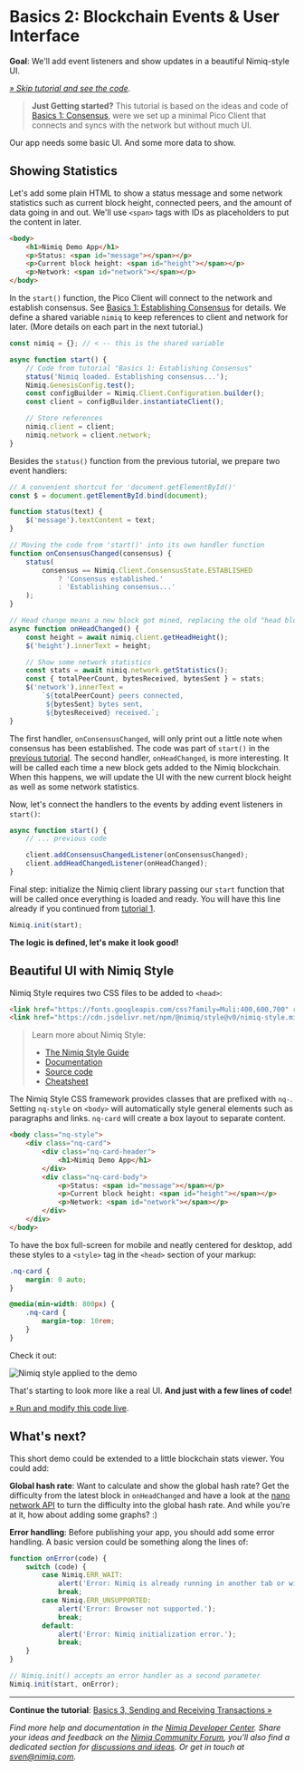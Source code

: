 # Basics 2: Blockchain Events & User Interface

**Goal**: We'll add event listeners and show updates in a beautiful Nimiq-style UI.

_[» Skip tutorial and see the code](playground.html#basics-2-events-and-ui-demo.html)._

> **Just Getting started?**
> This tutorial is based on the ideas and code of [Basics 1: Consensus](basics-1-consensus.md),
> were we set up a minimal Pico Client that connects and syncs with the network but without much UI.

Our app needs some basic UI. And some more data to show.

## Showing Statistics

Let's add some plain HTML to show a status message and some network statistics such as
current block height, connected peers, and the amount of data going in and out.
We'll use `<span>` tags with IDs as placeholders to put the content in later.

```html
<body>
    <h1>Nimiq Demo App</h1>
    <p>Status: <span id="message"></span></p>
    <p>Current block height: <span id="height"></span></p>
    <p>Network: <span id="network"></span></p>
</body>
```

In the `start()` function, the Pico Client will connect to the network and
establish consensus.
See [Basics 1: Establishing Consensus](basics-1-consensus) for details.
We define a shared variable `nimiq` to keep references to client and network for later.
(More details on each part in the next tutorial.)

```js
const nimiq = {}; // < -- this is the shared variable

async function start() {
    // Code from tutorial "Basics 1: Establishing Consensus"
    status('Nimiq loaded. Establishing consensus...');
    Nimiq.GenesisConfig.test();
    const configBuilder = Nimiq.Client.Configuration.builder();
    const client = configBuilder.instantiateClient();

    // Store references
    nimiq.client = client;
    nimiq.network = client.network;
}
```

Besides the `status()` function from the previous tutorial, we prepare two event handlers:

```js
// A convenient shortcut for 'document.getElementById()'
const $ = document.getElementById.bind(document);

function status(text) {
    $('message').textContent = text;
}

// Moving the code from 'start()' into its own handler function
function onConsensusChanged(consensus) {
    status(
        consensus == Nimiq.Client.ConsensusState.ESTABLISHED
            ? 'Consensus established.'
            : 'Establishing consensus...'
    );
}

// Head change means a new block got mined, replacing the old "head block"
async function onHeadChanged() {
    const height = await nimiq.client.getHeadHeight();
    $('height').innerText = height;

    // Show some network statistics
    const stats = await nimiq.network.getStatistics();
    const { totalPeerCount, bytesReceived, bytesSent } = stats;
    $('network').innerText =
        `${totalPeerCount} peers connected,
         ${bytesSent} bytes sent,
         ${bytesReceived} received.`;
}
```

The first handler, `onConsensusChanged`, will only print out a little note when consensus has been established.
The code was part of `start()` in the [previous tutorial](basics-1-consensus).
The second handler, `onHeadChanged`, is more interesting.
It will be called each time a new block gets added to the Nimiq blockchain.
When this happens, we will update the UI with the new current block height as well as some network statistics.

Now, let's connect the handlers to the events by adding event listeners in `start()`:

```js
async function start() {
    // ... previous code

    client.addConsensusChangedListener(onConsensusChanged);
    client.addHeadChangedListener(onHeadChanged);
}
```

Final step: initialize the Nimiq client library passing our `start` function
that will be called once everything is loaded and ready.
You will have this line already if you continued from [tutorial 1](basics-1-consensus).

```js
Nimiq.init(start);
```

**The logic is defined, let's make it look good!**

## Beautiful UI with Nimiq Style

Nimiq Style requires two CSS files to be added to `<head>`:

```html
<link href="https://fonts.googleapis.com/css?family=Muli:400,600,700" rel="stylesheet">
<link href="https://cdn.jsdelivr.net/npm/@nimiq/style@v0/nimiq-style.min.css" rel="stylesheet">
```

> Learn more about Nimiq Style:
>
> * [The Nimiq Style Guide](http://nimiq.com/styleguide/)
> * [Documentation](https://nimiq.github.io/submodules/style/#nimiq-style-framework)
> * [Source code](https://github.com/nimiq/nimiq-style)
> * [Cheatsheet](https://nimiq.github.io/submodules/style/demo.html)

The Nimiq Style CSS framework provides classes that are prefixed with `nq-`.
Setting `nq-style` on `<body>` will automatically style general elements such as paragraphs and links.
`nq-card` will create a box layout to separate content.

```html
<body class="nq-style">
    <div class="nq-card">
        <div class="nq-card-header">
            <h1>Nimiq Demo App</h1>
        </div>
        <div class="nq-card-body">
            <p>Status: <span id="message"></span></p>
            <p>Current block height: <span id="height"></span></p>
            <p>Network: <span id="network"></span></p>
        </div>
    </div>
</body>
```

To have the box full-screen for mobile and neatly centered for desktop,
add these styles to a `<style>` tag in the `<head>` section of your markup:

```css
.nq-card {
    margin: 0 auto;
}

@media(min-width: 800px) {
    .nq-card {
        margin-top: 10rem;
    }
}
```

Check it out:

![Nimiq style applied to the demo](resources/nimiq-style.png)

That's starting to look more like a real UI.
**And just with a few lines of code!**


[» Run and modify this code live](playground.html#basics-2-events-and-ui-demo.html).

## What's next?

This short demo could be extended to a little blockchain stats viewer.
You could add:

**Global hash rate**: Want to calculate and show the global hash rate?
Get the difficulty from the latest block in `onHeadChanged`
and have a look at the [nano network API](https://github.com/nimiq/nano-api/blob/1b020bf13855e5eac484c36d5c6ca4f19081bb42/src/nano-network-api.js#L468)
to turn the difficulty into the global hash rate.
And while you're at it, how about adding some graphs? :)

**Error handling**: Before publishing your app, you should add some error handling.
A basic version could be something along the lines of:

```js
function onError(code) {
    switch (code) {
        case Nimiq.ERR_WAIT:
            alert('Error: Nimiq is already running in another tab or window.');
            break;
        case Nimiq.ERR_UNSUPPORTED:
            alert('Error: Browser not supported.');
            break;
        default:
            alert('Error: Nimiq initialization error.');
            break;
    }
}

// Nimiq.init() accepts an error handler as a second parameter
Nimiq.init(start, onError);
```

---

**Continue the tutorial**: [Basics 3, Sending and Receiving Transactions »](basics-3-transactions)

_Find more help and documentation in the [Nimiq Developer Center](https://nimiq.com/developers/).
Share your ideas and feedback on the [Nimiq Community Forum](https://forum.nimiq.community),
you'll also find a dedicated section for [discussions and ideas](https://forum.nimiq.community/c/documentation/drafts).
Or get in touch at [sven@nimiq.com](mailto:sven@nimiq.com)._
